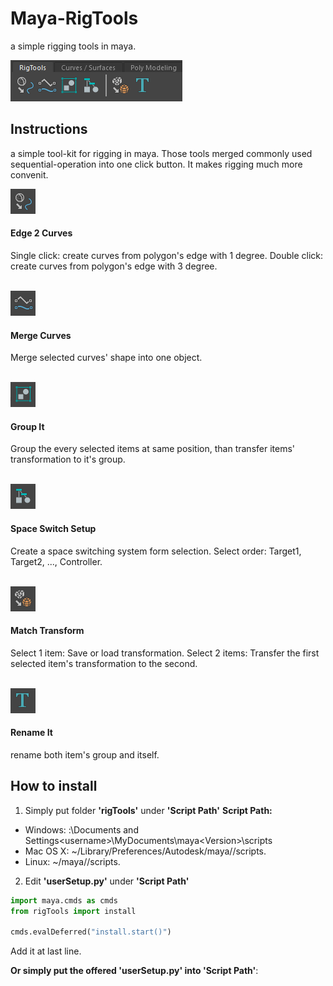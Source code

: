 # Maya-RigTools
a simple rigging tools in maya.

![](https://github.com/icrdr/Maya-RigTools/raw/master/img/0.png)
</br>

## Instructions
a simple tool-kit for rigging in maya. Those tools merged commonly used sequential-operation into one click button. 
It makes rigging much more convenit.
</br>

![](https://github.com/icrdr/Maya-RigTools/raw/master/img/1.png)
#### Edge 2 Curves
Single click: create curves from polygon's edge with 1 degree.
Double click: create curves from polygon's edge with 3 degree.
</br>
</br>

![](https://github.com/icrdr/Maya-RigTools/raw/master/img/2.png)
#### Merge Curves
Merge selected curves' shape into one object.
</br>
</br>

![](https://github.com/icrdr/Maya-RigTools/raw/master/img/3.png)
#### Group It
Group the every selected items at same position, than transfer items' transformation to it's group. 
</br>
</br>

![](https://github.com/icrdr/Maya-RigTools/raw/master/img/4.png)
#### Space Switch Setup
Create a space switching system form selection.
Select order: Target1, Target2, ..., Controller.
</br>
</br>

![](https://github.com/icrdr/Maya-RigTools/raw/master/img/5.png)
#### Match Transform
Select 1 item: Save or load transformation.
Select 2 items: Transfer the first selected item's transformation to the second.
</br>
</br>

![](https://github.com/icrdr/Maya-RigTools/raw/master/img/6.png)
#### Rename It
rename both item's group and itself.
</br>

## How to install
1. Simply put folder **'rigTools'** under **'Script Path'**
**Script Path:**
- Windows: <drive>:\Documents and Settings\<username>\MyDocuments\maya\<Version>\scripts
- Mac OS X: ~/Library/Preferences/Autodesk/maya/<version>/scripts.
- Linux: ~/maya/<version>/scripts.

2. Edit **'userSetup.py'** under **'Script Path'**
```python
import maya.cmds as cmds
from rigTools import install

cmds.evalDeferred("install.start()")
```
Add it at last line.

**Or simply put the offered 'userSetup.py' into 'Script Path'**: